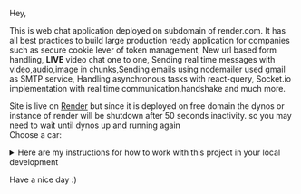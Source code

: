 Hey,

This is web chat application deployed on subdomain of render.com. It has all best practices to build large production ready application for companies such as secure cookie lever of token management, New url based form handling, <b>LIVE</b> video chat one to one, Sending real time messages with video,audio,image in chunks,Sending emails using nodemailer used gmail as SMTP service, Handling asynchronous tasks with react-query, Socket.io implementation with real time communication,handshake and much more.  

Site is live on [Render](https://web-chat-9hur.onrender.com/) but since it is deployed on free domain the dynos or instance of render will be shutdown after 50 seconds inactivity. so you may need to wait until dynos up and running again</br>
<label for="cars">Choose a car:</label>

<details>
  <summary>Here are my instructions for how to work with this project in your local development</summary>
  
  - Clone "development" branch in your local enviroment AND run "npm i" in both frontend,backend Directory.
  - Comment in this line in backend server.js file </br>
// const { createServer } = require("node:https");</br>
// const key = fs.readFileSync("cert.key");</br>
// const cert = fs.readFileSync("cert.crt");</br>
// const httpServer = createServer({ key, cert }, app);</br>
 - Comment out these lines </br>
const httpServer = http.createServer(app);</br> 
const http = require("http");</br>
- Acquire your public ip using "ipconfig" in powershell.
- After copying ip added these ip at five place backend env SERVER_URL,SERVER_URL; Server.js file's new Server class cors array.
- In Frontend add at package.json file's proxy and env file.
- Now you when you do "npm start" on backend it will start as https server with fake certs.
- On frontend you will have to enable HTTPS=true and HOST=0.0.0.0 so it can be accessed in same network with different devices for testing webrtc camera functionality.
- At last you will need to bypass chrome warning for both enviroment frontend and backend on first opening the site.
- Here is env files for both make sure add correct gmail credentials for nodemailer <br/>

<b>BACKEND</b> <br/>
PORT=3006</br> 
MONGODB=""</br> 
PRIVATEKEY=""</br> 
COOKIE_EXPIRE_TIME=30 #in days</br> 
PASSWORD_HASH=""</br> 
COOKIE_SECRETS=""</br> 
MAIL="webchatapp09@gmail.com" //your app name</br> 
MAIL_PASSWORD="" #gmail two step password verification and then app password making</br> 
SERVER_URL=""</br> 
APP_URL="" </br>
<br/>
<b>FRONTEND</b><br/>
REACT_APP_NODE_BACKEND_URL="http://your-ip:3006"
</details>

Have a nice day :)
